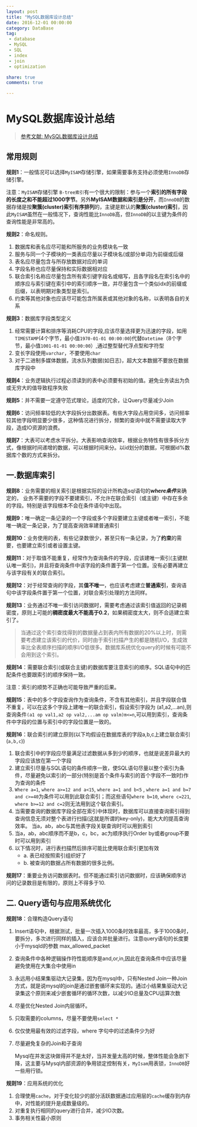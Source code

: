 ```yaml
---
layout: post
title: "MySQL数据库设计总结"
date: 2016-12-01 00:00:00
category: DataBase
tag:
 - database
 - MySQL
 - SQL
 - index
 - join
 - optimization

share: true
comments: true

---
```


# MySQL数据库设计总结

> [参考文献: MySQL数据库设计总结](https://www.qcloud.com/community/article/119)

## 常用规则

**规则1**：一般情况可以选择`MyISAM`存储引擎，如果需要事务支持必须使用`InnoDB`存储引擎。

注意：`MyISAM`存储引擎 `B-tree索引`有一个很大的限制：参与一个**索引的所有字段的长度之和不能超过1000字节**。另外**MyISAM数据和索引是分开**，而`InnoDB`的数据存储是按**聚簇(cluster)索引有序排列**的，主键是默认的**聚簇(cluster)索引**，因此`MyISAM`虽然在一般情况下，查询性能比`InnoDB`高，但`InnoDB`的以主键为条件的查询性能是非常高的。

**规则2**：命名规则。

1. 数据库和表名应尽可能和所服务的业务模块名一致
2. 服务与同一个子模块的一类表应尽量以子模块名(或部分单词)为前缀或后缀
3. 表名应尽量包含与所存放数据对应的单词
4. 字段名称也应尽量保持和实际数据相对应
5. 联合索引名称应尽量包含所有索引键字段名或缩写，且各字段名在索引名中的顺序应与索引键在索引中的索引顺序一致，并尽量包含一个类似idx的前缀或后缀，以表明期对象类型是索引。
6. 约束等其他对象也应该尽可能包含所属表或其他对象的名称，以表明各自的关系

**规则3**：数据库字段类型定义

1. 经常需要计算和排序等消耗CPU的字段,应该尽量选择更为迅速的字段，如用`TIMESTAMP`(4个字节，最小值`1970-01-01 00:00:00`)代替`Datetime`（8个字节，最小值`1001-01-01 00:00:00`）,通过整型替代浮点型和字符型
2. 变长字段使用`varchar`，不要使用`char`
3. 对于二进制多媒体数据，流水队列数据(如日志)，超大文本数据不要放在数据库字段中

**规则4**：业务逻辑执行过程必须读到的表中必须要有初始的值。避免业务读出为负或无穷大的值导致程序失败

**规则5**：并不需要一定遵守范式理论，适度的冗余，让Query尽量减少Join

**规则6**：访问频率较低的大字段拆分出数据表。有些大字段占用空间多，访问频率较其他字段明显要少很多，这种情况进行拆分，频繁的查询中就不需要读取大字段，造成IO资源的浪费。

**规则7**：大表可以考虑水平拆分。大表影响查询效率，根据业务特性有很多拆分方式，像根据时间递增的数据，可以根据时间来分。以id划分的数据，可根据id%数据库个数的方式来拆分。

## 一.数据库索引

**规则8**：业务需要的相关索引是根据实际的设计所构造sql语句的***where条件***来确定的，
业务不需要的字段不要建索引，不允许在联合索引（或主键）中存在多余的字段。特别是该字段根本不会在条件语句中出现。

**规则9**：唯一确定一条记录的一个字段或多个字段要建立主键或者唯一索引，不能唯一确定一条记录，为了提高查询效率建普通索引

**规则10**：业务使用的表，有些记录数很少，甚至只有一条记录，为了**约束**的需要，也要建立索引或者设置主键。

**规则11**：对于取值不能重复，经常作为查询条件的字段，应该建唯一索引(主键默认唯一索引)，并且将查询条件中该字段的条件置于第一个位置。没有必要再建立与该字段有关的联合索引。

**规则12**：对于经常查询的字段，其**值不唯一**，也应该考虑建立**普通索引**，查询语句中该字段条件置于第一个位置，对联合索引处理的方法同样。

**规则13**：业务通过不唯一索引访问数据时，需要考虑通过该索引值返回的记录稠密度，原则上可能的**稠密度最大不能高于0.2**，如果稠密度太大，则不合适建立索引了。


> 当通过这个索引查找得到的数据量占到表内所有数据的20%以上时，则需要考虑建立该索引的代价，同时由于索引扫描产生的都是随机I/O，生成效率比全表顺序扫描的顺序I/O低很多。数据库系统优化query的时候有可能不会用到这个索引。

**规则14**：需要联合索引(或联合主键)的数据库要注意索引的顺序。SQL语句中的匹配条件也要跟索引的顺序保持一致。

注意：索引的顺势不正确也可能导致严重的后果。

**规则15**：表中的多个字段查询作为查询条件，不含有其他索引，并且字段联合值不重复，可以在这多个字段上建唯一的联合索引，假设索引字段为 (a1,a2,...an),则查询条件`(a1 op val1,a2 op val2,...am op valm)m<=n`,可以用到索引，查询条件中字段的位置与索引中的字段位置是一致的。

**规则16**：联合索引的建立原则(以下均假设在数据库表的字段a,b,c上建立联合索引(`a,b,c`))

1. 联合索引中的字段应尽量满足过滤数据从多到少的顺序，也就是说差异最大的字段应该放在第一个字段
2. 建立索引尽量与SQL语句的条件顺序一致，使SQL语句尽量以整个索引为条件，尽量避免以索引的一部分(特别是首个条件与索引的首个字段不一致时)作为查询的条件
3. `Where a=1`, `where a>=12 and a<15`, `where a=1 and b<5` , `where a=1 and b=7 and c>=40`为条件可以用到此联合索引；而这些语句`where b=10`, `where c=221`, `where b>=12 and c=2`则无法用到这个联合索引。
4. 当需要查询的数据库字段全部在索引中体现时，数据库可以直接查询索引得到查询信息无须对整个表进行扫描(这就是所谓的key-only)，能大大的提高查询效率。
   当a，ab，abc与其他表字段关联查询时可以用到索引
5. 当a，ab，abc顺序而不是b，c，bc，ac为顺序执行Order by或者group不要时可以用到索引
6. 以下情况时，进行表扫描然后排序可能比使用联合索引更加有效
   - a. 表已经按照索引组织好了
   - b. 被查询的数据占所有数据的很多比例。

**规则17**：重要业务访问数据表时。但不能通过索引访问数据时，应该确保顺序访问的记录数目是有限的，原则上不得多于10.

## 二. Query语句与应用系统优化

**规则18**：合理构造Query语句

1. Insert语句中，根据测试，批量一次插入1000条时效率最高，多于1000条时，要拆分，多次进行同样的插入，应该合并批量进行。注意query语句的长度要小于mysqld的参数 max_allowed_packet

2. 查询条件中各种逻辑操作符性能顺序是and,or,in,因此在查询条件中应该尽量避免使用在大集合中使用in

3. 永远用小结果集驱动大记录集，因为在mysql中，只有Nested Join一种Join方式，就是说mysql的join是通过嵌套循环来实现的。通过小结果集驱动大记录集这个原则来减少嵌套循环的循环次数，以减少IO总量及CPU运算次数

4. 尽量优化Nested Join内层循环。

5. 只取需要的columns，尽量不要使用`select *`

6. 仅仅使用最有效的过滤字段，where 字句中的过滤条件少为好

7. 尽量避免复杂的Join和子查询

   Mysql在并发这块做得并不是太好，当并发量太高的时候，整体性能会急剧下降，这主要与Mysql内部资源的争用锁定控制有关，`MyIsam`用表锁，`InnoDB`好一些用行锁。

**规则19**：应用系统的优化

1. 合理使用`cache`，对于变化较少的部分活跃数据通过应用层的`cache`缓存到内存中，对性能的提升是成数量级的。
2. 对重复执行相同的query进行合并，减少IO次数。
3. 事务相关性最小原则